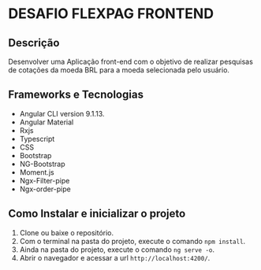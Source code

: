 # DESAFIO FLEXPAG FRONTEND

## Descrição
Desenvolver uma Aplicação front-end com o objetivo de realizar pesquisas de cotações da
moeda BRL para a moeda selecionada pelo usuário.

## Frameworks e Tecnologias
- Angular CLI version 9.1.13.
- Angular Material
- Rxjs
- Typescript
- CSS
- Bootstrap
- NG-Bootstrap
- Moment.js
- Ngx-Filter-pipe
- Ngx-order-pipe

## Como Instalar e inicializar o projeto

1. Clone ou baixe o repositório.
2. Com o terminal na pasta do projeto, execute o comando `npm install`.
3. Ainda na pasta do projeto, execute o comando `ng serve -o`.
4. Abrir o navegador e acessar a url `http://localhost:4200/`.

